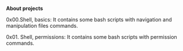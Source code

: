 **About projects**

0x00.Shell, basics: It contains some bash scripts with navigation and manipulation files commands.

0x01. Shell, permissions: It contains some bash scripts with permission commands.

